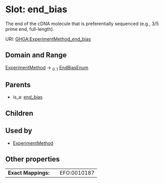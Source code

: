 
# Slot: end_bias


The end of the cDNA molecule that is preferentially sequenced (e.g., 3/5 prime end, full-length).

URI: [GHGA:ExperimentMethod_end_bias](https://w3id.org/GHGA/ExperimentMethod_end_bias)


## Domain and Range

[ExperimentMethod](ExperimentMethod.md) &#8594;  <sub>0..1</sub> [EndBiasEnum](EndBiasEnum.md)

## Parents

 *  is_a: [end_bias](end_bias.md)

## Children


## Used by

 * [ExperimentMethod](ExperimentMethod.md)

## Other properties

|  |  |  |
| --- | --- | --- |
| **Exact Mappings:** | | EFO:0010187 |

